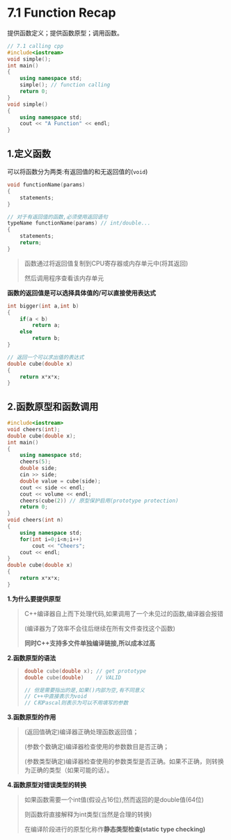 # 7.1 Function Recap

提供函数定义；提供函数原型；调用函数。

```cpp
// 7.1 calling cpp
#include<iostream>
void simple();
int main()
{
    using namespace std;
    simple(); // function calling
    return 0;
}
void simple()
{
	using namespace std;
    cout << "A Function" << endl;
}
```

## 1.定义函数

可以将函数分为两类:有返回值的和无返回值的(`void`)

```cpp
void functionName(params)
{
    statements;
}

// 对于有返回值的函数,必须使用返回语句
typeName functionName(params) // int/double...
{
    statements;
    return; 
}
```

>   函数通过将返回值复制到CPU寄存器或内存单元中(将其返回)
>
>   然后调用程序查看该内存单元

**函数的返回值是可以选择具体值的/可以直接使用表达式**

```cpp
int bigger(int a,int b)
{
    if(a < b)
        return a;
    else 
        return b;
}

// 返回一个可以求出值的表达式
double cube(double x)
{
    return x*x*x;
}
```

## 2.函数原型和函数调用

```cpp
#include<iostream>
void cheers(int);
double cube(double x);
int main()
{
    using namespace std;
    cheers(5);
    double side;
    cin >> side;
    double value = cube(side);
    cout << side << endl;
    cout << volume << endl;
    cheers(cube(2)) // 原型保护启用(prototype protection)
    return 0;
}
void cheers(int n)
{
    using namespace std;
    for(int i=0;i<n;i++)
        cout << "Cheers";
    cout << endl;
}
double cube(double x)
{
    return x*x*x;
}
```

**1.为什么要提供原型**

>C++编译器自上而下处理代码,如果调用了一个未见过的函数,编译器会报错
>
>(编译器为了效率不会往后继续在所有文件查找这个函数)
>
>**同时C++支持多文件单独编译链接,所以成本过高**

**2.函数原型的语法**

>   ```cpp
>   double cube(double x); // get prototype
>   double cube(double)    // VALID
>   ```
>
>   ```cpp
>   // 但是需要指出的是,如果()内部为空,有不同意义
>   // C++中直接表示为void
>   // C和Pascal则表示为可以不用填写的参数
>   ```

**3.函数原型的作用**

>(返回值确定)编译器正确处理函数返回值；
>
>(参数个数确定)编译器检查使用的参数数目是否正确；
>
>(参数类型确定)编译器检查使用的参数类型是否正确。如果不正确，则转换为正确的类型（如果可能的话）。

**4.函数原型对错误类型的转换**

>   如果函数需要一个int值(假设占16位),然而返回的是double值(64位)
>
>   则函数将直接解释为int类型(当然是合理的转换)
>
>   在编译阶段进行的原型化称作**静态类型检查(static type checking)**
